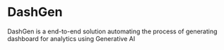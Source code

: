 # DashGen
DashGen is a end-to-end solution automating the process of generating dashboard for analytics using Generative AI
